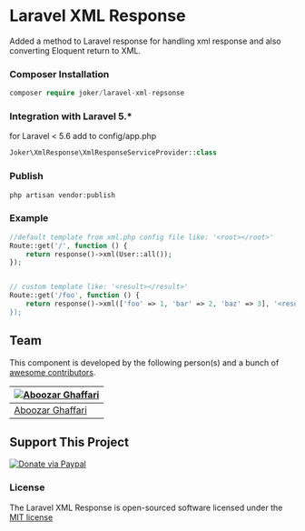 # Laravel XML Response
Added a method to Laravel response for handling xml response and also converting Eloquent return to XML.

### Composer Installation

```php
composer require joker/laravel-xml-repsonse
```

### Integration with Laravel 5.*

for Laravel < 5.6 add to config/app.php

```php
Joker\XmlResponse\XmlResponseServiceProvider::class
```

### Publish

```php
php artisan vendor:publish
```

### Example
```php
//default template from xml.php config file like: '<root></root>'
Route::get('/', function () {
    return response()->xml(User::all());
});


// custom template like: '<result></result>'
Route::get('/foo', function () {
    return response()->xml(['foo' => 1, 'bar' => 2, 'baz' => 3], '<result></result>);
});
```

## Team

This component is developed by the following person(s) and a bunch of [awesome contributors](https://github.com/thejokercoder/laravel-custom-validator/graphs/contributors).

[![Aboozar Ghaffari](https://avatars1.githubusercontent.com/u/35990482?s=200&v=4)](https://github.com/thejokercoder) |
--- |
[Aboozar Ghaffari](https://github.com/thejokercoder) |

## Support This Project
  
[![Donate via Paypal](https://www.paypalobjects.com/en_US/i/btn/btn_donate_SM.gif)](https://www.paypal.com/cgi-bin/webscr?cmd=_s-xclick&hosted_button_id=LXEL22GFTXTKN)

### License

The Laravel XML Response is open-sourced software licensed under the [MIT license](http://opensource.org/licenses/MIT)
